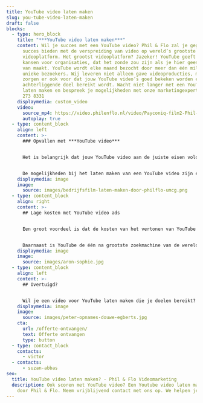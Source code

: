 ```yaml
---
title: YouTube video laten maken
slug: you-tube-video-laten-maken
draft: false
blocks:
  - type: hero_block
    title: "***YouTube video laten maken***"
    content: Wil je succes met een YouTube video? Phil & Flo zal je gegarandeerd
      succes bieden met de verspreiding van video op wereld’s grootste
      videoplatform. Het grootst videoplatform? Jazeker! YouTube geeft zoveel
      kansen voor organisaties, dat het zonde zou zijn als je hier geen gebruik
      van maakt. YouTube wordt elke maand bezocht door meer dan één miljard
      unieke bezoekers. Wij leveren niet alleen gave videoproducties, maar
      zorgen er ook voor dat jouw YouTube video’s goed bekeken worden en het
      achterliggende doel bereikt wordt. Wacht niet langer met een YouTube video
      laten maken en bespreek je mogelijkheden met onze marketingexperts 085 -
      273 8331
    displaymedia: custom_video
    video:
      source_mp4: https://video.philenflo.nl/video/Payconiq-film2-Phil-en-Flo.mp4
      autoplay: true
  - type: content_block
    align: left
    content: >-
      ### Opvallen met ***YouTube video***


      Het is belangrijk dat jouw YouTube video aan de juiste eisen voldoet en daarnaast ook nog eens de juiste doelgroep bereikt. Wij weten exact waar een doeltreffende video aan moet voldoen om zichtbaar resultaat te behalen.


      De mogelijkheden bij het laten maken van een YouTube video zijn enorm. We leveren advies op maat en komen samen tot een video die zijn doel treft. Wij maken een video voor YouTube waar je trots op zult zijn!
    displaymedia: image
    image:
      source: images/bedrijfsfilm-laten-maken-door-philflo-umcg.png
  - type: content_block
    align: right
    content: >-
      ## Lage kosten met YouTube video ads


      Een groot voordeel is dat de kosten van het vertonen van YouTube video ads veel lager zijn dan bijvoorbeeld een televisie reclame. De kosten ten opzichte van het relevante bereik van een YouTube video liggen gemiddeld 100 keer lager dan een TV reclame.


      Daarnaast is YouTube de één na grootste zoekmachine van de wereld. Ga met de trend mee en laat ons meedenken over de inzet van video op YouTube. Wij adviseren je  en komen met een YouTube video die volledig aansluit bij jouw wensen.
    displaymedia: image
    image:
      source: images/aron-sophie.jpg
  - type: content_block
    align: left
    content: >-
      ## Overtuigd?


      Wil je een video voor YouTube laten maken die je doelen bereikt? Wij komen met passend advies en helpen je graag! Neem contact op en bespreek je mogelijkheden.
    displaymedia: image
    image:
      source: images/peter-opnames-douwe-egberts.jpg
    cta:
      url: /offerte-ontvangen/
      text: Offerte ontvangen
      type: button
  - type: contact_block
    contacts:
      - victor
  - contacts:
      - suzan-abbas
seo:
  title: YouTube video laten maken? - Phil & Flo Videomarketing
  description: Ook scoren met YouTube video? Een Youtube video laten maken doe je
    door Phil & Flo. Neem vrijblijvend contact met ons op. We helpen je graag!
---
```

